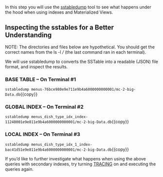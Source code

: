 In this step you will use the [sstabledump](https://docs.scylladb.com/operating-scylla/admin-tools/sstabledump/) tool to see what happens under the hood when using indexes and Materialized Views.  

## Inspecting the sstables for a Better Understanding

NOTE: The directories and files below are hypothetical. You should get the correct names from the ls -l */* (the last command ran in each terminal).

We will use sstabledump to converts the SSTable into a readable (JSON) file format, and inspect the results.

### BASE TABLE – On Terminal #1

`sstabledump menus-76bce980e9e711e9b4a6000000000001/mc-2-big-Data.db`{{copy}}

### GLOBAL INDEX – On Terminal #2

`sstabledump menus_dish_type_idx_index-11248001e9e811e9b4a6000000000001/mc-2-big-Data.db`{{copy}}

### LOCAL INDEX – On Terminal #3

`sstabledump menus_dish_type_idx_1_index-bac41d51e9e811e9b4a6000000000001/mc-2-big-Data.db`{{copy}}

If you’d like to further investigate what happens when using the above queries with secondary indexes, try turning [TRACING](https://docs.scylladb.com/using-scylla/tracing/) on and executing the queries again.

